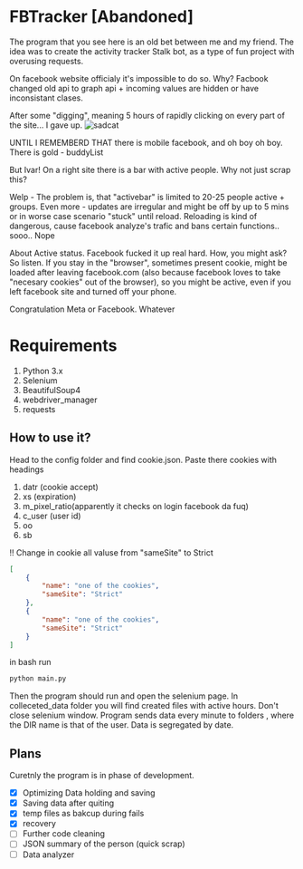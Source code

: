 # FBTracker [Abandoned]
The program that you see here is an old bet between me and my friend.
The idea was to create the activity tracker Stalk bot, as a type of fun project with overusing requests.

On facebook website officialy it's impossible to do so. Why? 
Facbook changed old api to graph api + incoming values are hidden or have inconsistant clases. 

After some "digging", meaning 5 hours of rapidly clicking on every part of the site... I gave up. 
![sadcat](https://en.meming.world/images/en/1/13/Thumbs_Up_Crying_Cat.jpg)

UNTIL I REMEMBERD THAT there is mobile facebook, and oh boy oh boy. There is gold - buddyList

But Ivar! On a right site there is a bar with active people. Why not just scrap this?

Welp - The problem is, that "activebar" is limited to 20-25 people active + groups. Even more - updates are irregular and might be off by up to 5 mins or in worse case scenario "stuck" until reload. Reloading is kind of dangerous, cause facebook analyze's trafic and bans certain functions.. sooo.. Nope

About Active status. Facebook fucked it up real hard. How, you might ask? So listen.
If you stay in the "browser", sometimes present cookie, might be loaded after leaving facebook.com (also because facebook loves to take "necesary cookies" out of the browser), so you might be active, even if you left facebook site and turned off your phone.

Congratulation Meta or Facebook. Whatever

# Requirements
1. Python 3.x
2. Selenium
3. BeautifulSoup4
4. webdriver_manager
5. requests

## How to use it?

Head to the config folder and find cookie.json. Paste there cookies with headings 

1. datr (cookie accept)
2. xs (expiration)
3. m_pixel_ratio(apparently it checks on login facebook da fuq)
4. c_user (user id)
5. oo
6. sb

!! Change in cookie all valuse from "sameSite" to Strict

```JSON
[
    {
        "name": "one of the cookies",
        "sameSite": "Strict"
    },
    {
        "name": "one of the cookies",
        "sameSite": "Strict"
    }
]

```

in bash run

```bash
python main.py
```

Then the program should run and open the selenium page. In colleceted_data folder you will find created files with active hours.
Don't close selenium window. Program sends data every minute to folders , where the DIR name  is that of the user. Data is segregated by date.
## Plans
Curetnly the program is in phase of development.
- [x] Optimizing Data holding and saving
- [x] Saving data after quiting
- [x] temp files as bakcup during fails
- [x] recovery
- [ ] Further code cleaning
- [ ] JSON summary of the person (quick scrap)
- [ ] Data analyzer
